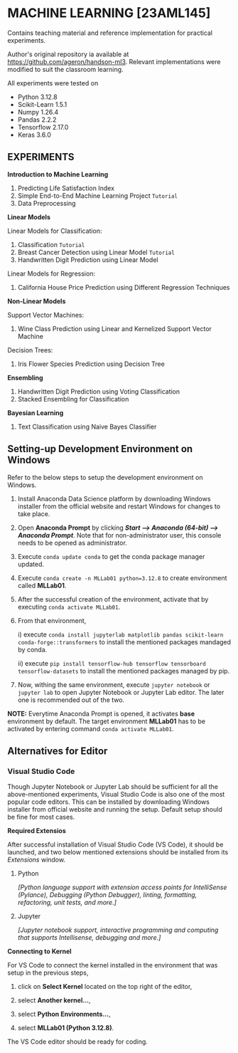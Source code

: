# MACHINE LEARNING [23AML145]

Contains teaching material and reference implementation for practical experiments.

Author's original repository ia available at https://github.com/ageron/handson-ml3. Relevant implementations were modified to suit the classroom learning. 

All experiments were tested on
- Python 3.12.8
- Scikit-Learn 1.5.1
- Numpy 1.26.4
- Pandas 2.2.2
- Tensorflow 2.17.0
- Keras 3.6.0

## EXPERIMENTS

**Introduction to Machine Learning**
1. Predicting Life Satisfaction Index
2. Simple End-to-End Machine Learning Project `Tutorial`
3. Data Preprocessing

**Linear Models**

Linear Models for Classification:
1. Classification `Tutorial`
2. Breast Cancer Detection using Linear Model `Tutorial`
2. Handwritten Digit Prediction using Linear Model

Linear Models for Regression:
1. California House Price Prediction using Different Regression Techniques

**Non-Linear Models**

Support Vector Machines:
1. Wine Class Prediction using Linear and Kernelized Support Vector Machine

Decision Trees:
1. Iris Flower Species Prediction using Decision Tree

**Ensembling**

1. Handwritten Digit Prediction using Voting Classification
2. Stacked Ensembling for Classification

**Bayesian Learning**

1. Text Classification using Naive Bayes Classifier


## Setting-up Development Environment on Windows

Refer to the below steps to setup the development environment on Windows.

1. Install Anaconda Data Science platform by downloading Windows installer from the official website and restart Windows for changes to take place.

2. Open **Anaconda Prompt** by clicking _**Start --> Anaconda (64-bit) --> Anaconda Prompt**_. Note that for non-administrator user, this console needs to be opened as administrator.

3. Execute `conda update conda` to get the conda package manager updated.

4. Execute `conda create -n MLLab01 python=3.12.8` to create environment called **MLLab01**.

5. After the successful creation of the environment, activate that by executing `conda activate MLLab01`.

5. From that environment,

    i) execute `conda install jupyterlab matplotlib pandas scikit-learn conda-forge::transformers` to install the mentioned packages mandaged by conda.

    ii) execute `pip install tensorflow-hub tensorflow tensorboard tensorflow-datasets` to install the mentioned packages managed by pip.

6. Now, withing the same environment, execute `jupyter notebook` or `jupyter lab` to open Jupyter Notebook or Jupyter Lab editor. The later one is recommended out of the two.

**NOTE:** Everytime Anaconda Prompt is opened, it activates **base** environment by default. The target environment **MLLab01** has to be activated by entering command `conda activate MLLab01`.


## Alternatives for Editor

### Visual Studio Code

Though Jupyter Notebook or Jupyter Lab should be sufficient for all the above-mentioned experiments, Visual Studio Code is also one of the most popular code editors. This can be installed by downloading Windows installer from official website and running the setup. Default setup should be fine for most cases.

**Required Extensios**

After successful installation of Visual Studio Code (VS Code), it should be launched, and two below mentioned extensions should be installed from its _Extensions_ window.

1. Python 

    _[Python language support with extension access points for IntelliSense (Pylance), Debugging (Python Debugger), linting, formatting, refactoring, unit tests, and more.]_

2. Jupyter

    _[Jupyter notebook support, interactive programming and computing that supports Intellisense, debugging and more.]_

**Connecting to Kernel**

For VS Code to connect the kernel installed in the environment that was setup in the previous steps, 

1. click on **Select Kernel** located on the top right of the editor,

2. select **Another kernel...**,

3. select **Python Environments...**,

4. select **MLLab01 (Python 3.12.8)**.

The VS Code editor should be ready for coding.
